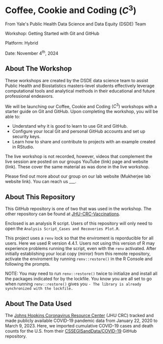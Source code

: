 # Coffee, Cookie and Coding $\left(C^3\right)$

From Yale's Public Health Data Science and Data Equity (DSDE) Team

Workshop: Getting Started with Git and GitHub

Platform: Hybrid

Date: November $4^{\text{th}}$, 2024

## About The Workshop

These workshops are created by the DSDE data science team to assist Public Health and Biostatistics masters-level students effectively leverage computational tools and analytical methods in their educational and future professional endeavors.

We will be launching our Coffee, Cookie and Coding $\left(C^3\right)$ workshops with a starter guide on Git and GitHub. Upon completing the workshop, you will be able to: 

- Understand why it is good to learn to use Git and GitHub. 
- Configure your local Git and personal GitHub accounts and set up security keys. 
- Learn how to share and contribute to projects with an example created in RStudio.

The live workshop is not recorded, however, videos that complement the live session are posted on our groups YouTube (link) page and website (link). These cover the same material as was done in the live workshop.

Please find out more about our group on our lab website (Mukherjee lab website link). You can reach us \_\_\_.

## About This Repository

This GitHub repository is one of two that was used in the workshop. The other repository can be found at [JHU-CRC-Vaccinations](https://github.com/ysph-dsde/JHU-CRC-Vaccinations).

Enclosed is an analysis R script. Users of this repository will only need to open the `Analysis Script_Cases and Recoveries Plot.R`.

This project uses a `renv` lock so that the enviroment is reporducible for all users. Here we used R version 4.4.1. Users not using this version of R may experience problems running the script, even with the `renv` activated. After initially establishing your local copy (mirror) from this remote repository, activate the enviroment by running `renv::restore()` in the R Console and following the prompts.

NOTE: You may need to run `renv::restore()` twice to initialize and install all the packages indicated for by the lockfile. You know you are all set to go when running `renv::restore()` gives you `- The library is already synchronized with the lockfile.`

## About The Data Used

The [Johns Hopkins Coronavirus Resource Center](https://coronavirus.jhu.edu/) (JHU CRC) tracked and made publicly available COVID-19 pandemic data from January 22, 2020 to March 9, 2023. Here, we imported cumulative COVID-19 cases and death counts for the U.S. from their [CSSEGISandData/COVID-19](https://github.com/CSSEGISandData/COVID-19) GitHub repository. 